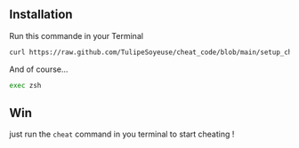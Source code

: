 ## Installation
Run this commande in your Terminal
```bash
curl https://raw.github.com/TulipeSoyeuse/cheat_code/blob/main/setup_cheat.sh | sh
```
And of course...
```bash
exec zsh
```
## Win
just run the `cheat` command in you terminal to start cheating !
